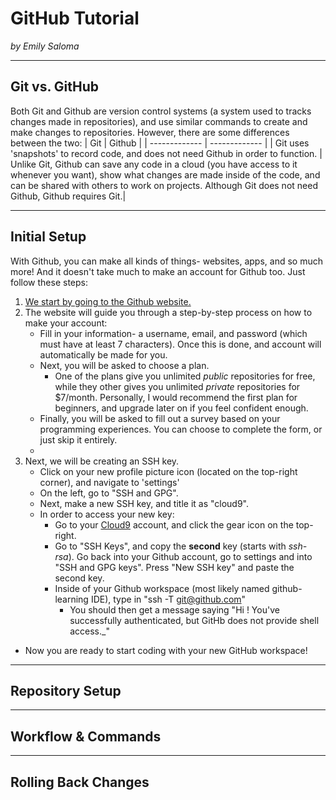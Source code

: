 # GitHub Tutorial

_by Emily Saloma_

---
## Git vs. GitHub
Both Git and Github are version control systems (a system used to tracks changes made in repositories), and use similar commands to create and make changes to repositories. However, there are some differences between the two:
| Git  | Github |
| ------------- | ------------- |
|  Git uses 'snapshots' to record code, and does not need Github in order to function. | Unlike Git, Github can save any code in a cloud (you have access to it whenever you want), show what changes are made inside of the code, and can be shared with others to work on projects. Although Git does not need Github, Github requires Git.|

---
## Initial Setup

With Github, you can make all kinds of things- websites, apps, and so much more! And it doesn't take much to make an account for Github too. Just follow these steps:

1. [We start by going to the Github website.](www.github.com)
2. The website will guide you through a step-by-step process on how to make your account:
    * Fill in your information- a username, email, and password (which must have at least 7 characters). Once this is done, and account will automatically be made for you.
    * Next, you will be asked to choose a plan.
        * One of the plans give you unlimited _public_ repositories for free, while they other gives you unlimited _private_ repositories for $7/month. Personally, I would recommend the first plan for beginners, and upgrade later on if you feel confident enough.
    * Finally, you will be asked to fill out a survey based on your programming experiences. You can choose to complete the form, or just skip it entirely.
    * 
3. Next, we will be creating an SSH key.
    * Click on your new profile picture icon (located on the top-right corner), and navigate to 'settings'
    * On the left, go to "SSH and GPG".
    * Next, make a new SSH key, and title it as "cloud9".
    * In order to access your new key:
        * Go to your [Cloud9](c9.io) account, and click the gear icon on the top-right.
        * Go to "SSH Keys", and copy the **second** key (starts with _ssh-rsa_). Go back into your Github account, go to settings and into "SSH and GPG keys". Press "New SSH key" and paste the second key.
        * Inside of your Github workspace (most likely named github-learning IDE), type in "ssh -T git@github.com"
            * You should then get a message saying "Hi <your username>! You've successfully authenticated, but GitHb does not provide shell access._"

* Now you are ready to start coding with your new GitHub workspace!

---
## Repository Setup



---
## Workflow & Commands



---
## Rolling Back Changes